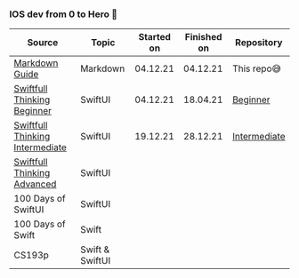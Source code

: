### IOS dev from 0 to Hero 🤟
 
 
 | **Source**                                                                                                             | **Topic**       | **Started on** | **Finished on** | **Repository**                                                             |
| ---------------------------------------------------------------------------------------------------------------------- | --------------- | -------------- | --------------- | -------------------------------------------------------------------------- |
| [Markdown Guide](https://www.markdownguide.org/basic-syntax/)                                                          | Markdown        | 04.12.21       | 04.12.21        | This repo😅                                                                |
| [Swiftfull Thinking Beginner](https://www.youtube.com/watch?v=-Yp0LS61Nxk&list=PLwvDm4VfkdphqETTBf-DdjCoAvhai1QpO)     | SwiftUI         | 04.12.21       | 18.04.21        | [Beginner](https://github.com/Maaakson/Swiftfull-Thinking-Beginner)        |
| [Swiftfull Thinking Intermediate](https://www.youtube.com/watch?v=S5e1eXL8Vpk&list=PLwvDm4VfkdpiagxAXCT33Rkwnc5IVhTar) | SwiftUI         | 19.12.21       | 28.12.21        | [Intermediate](https://github.com/Maaakson/Swiftfull-Thinkng-Intermediate) |
| [Swiftfull Thinking Advanced](https://www.youtube.com/watch?v=sdaFLQgR4xY&list=PLwvDm4Vfkdphc1LLLjCaEd87BEg07M97y)     | SwiftUI         |                |                 |                                                                            |
| 100 Days of SwiftUI                                                                                                    | SwiftUI         |                |                 |                                                                            |
| 100 Days of Swift                                                                                                      | Swift           |                |                 |                                                                            |
| CS193p                                                                                                                 | Swift & SwiftUI |                |                 |                                                                            |
